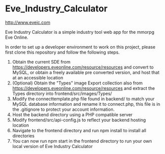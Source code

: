 # Eve_Industry_Calculator

http://www.eveic.com

Eve Industry Calculator is a simple industry tool web app for the mmorpg Eve Online.

In order to set up a developer environment to work on this project, please first clone this repository and follow the following steps.
1. Obtain the current SDE from https://developers.eveonline.com/resource/resources and convert to MySQL, or obtain a freely available pre converted version, and host that at an accessible location
2. (Optional) Obtain the "Types" image Export collection also from https://developers.eveonline.com/resource/resources and extract the Types directory into frontend/src/images/Types/
3. Modify the connecttemplate.php file found in backend/ to match your MySQL database information and rename it to connect.php, this file is in the .gitignore to protect your account information.
4. Host the backend directory using a PHP compatible server
5. Modify frontend/src/api-config.js to reflect your backend hosting location
6. Navigate to the frontend directory and run npm install to install all directories
7. You can now run npm start in the frontend directory to run your own local version of Eve Industry Calculator
